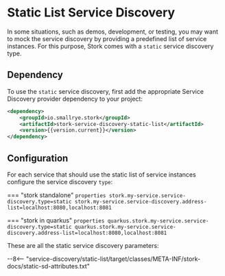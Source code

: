 # Static List Service Discovery

In some situations, such as demos, development, or testing, you may want to mock the service discovery by providing a predefined list of service instances.
For this purpose, Stork comes with a `static` service discovery type.

## Dependency

To use the `static` service discovery, first add the appropriate Service Discovery provider dependency to your project:

```xml
<dependency>
    <groupId>io.smallrye.stork</groupId>
    <artifactId>stork-service-discovery-static-list</artifactId>
    <version>{{version.current}}</version>
</dependency>
```

## Configuration

For each service that should use the static list of service instances configure the service discovery `type`:

=== "stork standalone"
    ```properties
    stork.my-service.service-discovery.type=static
    stork.my-service.service-discovery.address-list=localhost:8080,localhost:8081
    ```

=== "stork in quarkus"
    ```properties
    quarkus.stork.my-service.service-discovery.type=static
    quarkus.stork.my-service.service-discovery.address-list=localhost:8080,localhost:8081
    ```

These are all the static service discovery parameters:

--8<-- "service-discovery/static-list/target/classes/META-INF/stork-docs/static-sd-attributes.txt"